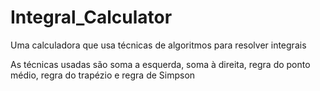 # Integral_Calculator
Uma calculadora que usa técnicas de algoritmos para resolver integrais

As técnicas usadas são soma a esquerda, soma à direita, regra do ponto médio, regra do trapézio e regra de Simpson
